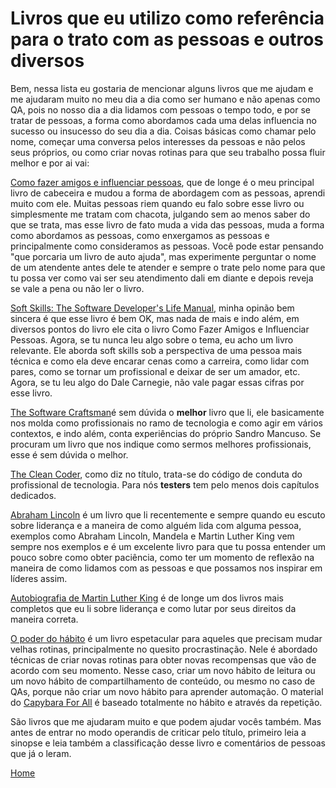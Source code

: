 # Livros que eu utilizo como referência para o trato com as pessoas e outros diversos

Bem, nessa lista eu gostaria de mencionar alguns livros que me ajudam e me ajudaram muito no meu dia a dia como ser humano e não apenas como QA, pois no nosso dia a dia lidamos com pessoas o tempo todo, e por se tratar de pessoas, a forma como abordamos cada uma delas influencia no sucesso ou insucesso do seu dia a dia. Coisas básicas como chamar pelo nome, começar uma conversa pelos interesses da pessoas e não pelos seus próprios, ou como criar novas rotinas para que seu trabalho possa fluir melhor e por ai vai:

[Como fazer amigos e influenciar pessoas](https://goo.gl/wxdjGJ), que de longe é o meu principal livro de cabeceira e mudou a forma de abordagem com as pessoas, aprendi muito com ele. Muitas pessoas riem quando eu falo sobre esse livro ou simplesmente me tratam com chacota, julgando sem ao menos saber do que se trata, mas esse livro de fato muda a vida das pessoas, muda a forma como abordamos as pessoas, como enxergamos as pessoas e principalmente como consideramos as pessoas. Você pode estar pensando "que porcaria um livro de auto ajuda", mas experimente perguntar o nome de um atendente antes dele te atender e sempre o trate pelo nome para que tu possa ver como vai ser seu atendimento dali em diante e depois reveja se vale a pena ou não ler o livro.

[Soft Skills: The Software Developer's Life Manual](https://goo.gl/pg2sQ7), minha opinão bem sincera é que esse livro é bem OK, mas nada de mais e indo além, em diversos pontos do livro ele cita o livro Como Fazer Amigos e Influenciar Pessoas. Agora, se tu nunca leu algo sobre o tema, eu acho um livro relevante. Ele aborda soft skills sob a perspectiva de uma pessoa mais técnica e como ela deve encarar cenas como a carreira, como lidar com pares, como se tornar um profissional e deixar de ser um amador, etc. Agora, se tu leu algo do Dale Carnegie, não vale pagar essas cifras por esse livro.

[The Software Craftsman](https://goo.gl/i7wESj)é sem dúvida o **melhor** livro que li, ele basicamente nos molda como profissionais no ramo de tecnologia e como agir em vários contextos, e indo além, conta experiências do próprio Sandro Mancuso. Se procuram um livro que nos indique como sermos melhores profissionais, esse é sem dúvida o melhor.

[The Clean Coder](https://goo.gl/jDtmjU), como diz no título, trata-se do código de conduta do profissional de tecnologia. Para nós **testers** tem pelo menos dois capítulos dedicados.

[Abraham Lincoln](https://goo.gl/Pg6DVa) é um livro que li recentemente e sempre quando eu escuto sobre liderança e a maneira de como alguém lida com alguma pessoa, exemplos como Abraham Lincoln, Mandela e Martin Luther King vem sempre nos exemplos e é um excelente livro para que tu possa entender um pouco sobre como obter paciência, como ter um momento de reflexão na maneira de como lidamos com as pessoas e que possamos nos inspirar em líderes assim.

[Autobiografia de Martin Luther King](https://goo.gl/fHarSF) é de longe um dos livros mais completos que eu li sobre liderança e como lutar por seus direitos da maneira correta.

[O poder do hábito](https://goo.gl/ekQnx5) é um livro espetacular para aqueles que precisam mudar velhas rotinas, principalmente no quesito procrastinação. Nele é abordado técnicas de criar novas rotinas para obter novas recompensas que vão de acordo com seu momento. Nesse caso, criar um novo hábito de leitura ou um novo hábito de compartilhamento de conteúdo, ou mesmo no caso de QAs, porque não criar um novo hábito para aprender automação. O material do [Capybara For All](https://github.com/thiagomarquessp/capybaraforall) é baseado totalmente no hábito e através da repetição.

São livros que me ajudaram muito e que podem ajudar vocês também. Mas antes de entrar no modo operandis de criticar pelo título, primeiro leia a sinopse e leia também a classificação desse livro e comentários de pessoas que já o leram.

[Home](https://github.com/thiagomarquessp/a-importancia-da-leitura-para-qas/blob/master/README.md)
